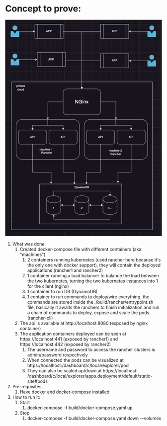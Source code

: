 # Concept to prove:

![architecture-tech.png](architecture-tech.png)

1. What was done
    1. Created docker-compose file with different containers (aka "machines")
        1. 2 containers running kubernetes (used rancher here because it's the only one with docker support), they will
           contain the deployed applications (rancher1 and rancher2)
        2. 1 container running a load balancer to balance the load between the two kubernetes, turning the two
           kubernetes instances into 1 for the client (nginx)
        3. 1 container to run DB (DynamoDB) 
        4. 1 container to run commands to deploy/wire everything, the commands are stored inside the
           ./build/rancher/entrypoint.sh file, basically it awaits the ranchers to finish initialization and run a chain
           of commands to deploy, expose and scale the pods (rancher-cli)
    2. The api is available at http://localhost:8080 (exposed by nginx container)
    3. The application containers deployed can be seen at https://localhost:441 (exposed by rancher1)
       and https://localhost:442 (exposed by rancher2)
        1. The username and password to access the rancher clusters is admin/password respectively
        2. When connected the pods can be visualized at https://localhost:<port>/dashboard/c/local/explorer/pod
        3. They can also be scaled up/down at https://localhost:<port>
           /dashboard/c/local/explorer/apps.deployment/default/static-site#pods
2. Pre-requisites:
    1. Have docker and docker-compose installed
3. How to run it:
    1. Start
        1. docker-compose -f build/docker-compose.yaml up
    2. Stop
        1. docker-compose -f build/docker-compose.yaml down --volumes
